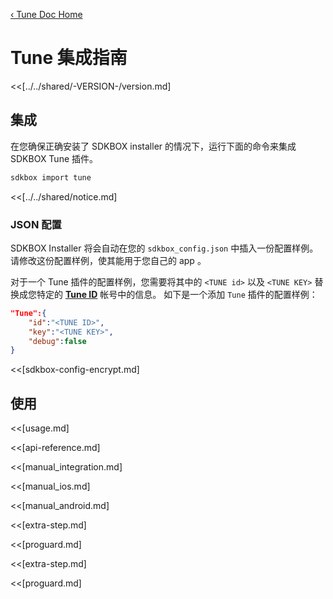 [&#8249; Tune Doc Home](./)

<h1>Tune 集成指南</h1>
<<[../../shared/-VERSION-/version.md]

## 集成
在您确保正确安装了 SDKBOX installer 的情况下，运行下面的命令来集成 SDKBOX Tune 插件。
```bash
sdkbox import tune
```

<<[../../shared/notice.md]

<!--## Configuration
<<[../../shared/sdkbox_cloud.md]
<<[../../shared/remote_application_config.md]-->


### JSON 配置
SDKBOX Installer 将会自动在您的 `sdkbox_config.json` 中插入一份配置样例。请修改这份配置样例，使其能用于您自己的 app 。

对于一个 Tune 插件的配置样例，您需要将其中的 `<TUNE id>` 以及 `<TUNE KEY>` 替换成您特定的 [__Tune ID__](http://vungle.com) 帐号中的信息。
如下是一个添加 `Tune` 插件的配置样例：
```json
"Tune":{
    "id":"<TUNE ID>",
    "key":"<TUNE KEY>",
    "debug":false
}
```

<<[sdkbox-config-encrypt.md]

## 使用
<<[usage.md]

<<[api-reference.md]

<<[manual_integration.md]

<<[manual_ios.md]

<<[manual_android.md]

<<[extra-step.md]

<<[proguard.md]

<<[extra-step.md]

<<[proguard.md]

